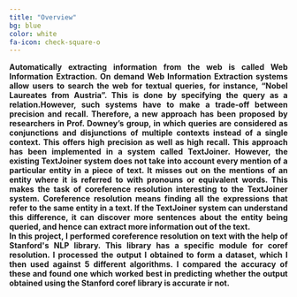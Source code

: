 ```yaml
---
title: "Overview"
bg: blue
color: white
fa-icon: check-square-o
---
```

<p align="justify">
<strong>Automatically extracting information from the web is called Web Information Extraction. On demand Web Information Extraction systems allow users to search the web for textual queries, for instance, “Nobel Laureates from Austria”. This is done by specifying the query as a relation.However, such systems have to make a trade-off between precision and recall. Therefore, a new approach has been proposed by researchers in Prof. Downey’s group, in which queries are considered as conjunctions and disjunctions of multiple contexts instead of a single context. This offers high precision as well as high recall. This approach has been implemented in a system called TextJoiner. 
</strong>
<strong>
However, the existing TextJoiner system does not take into account every mention of a particular entity in a piece of text. It misses out on the mentions of an entity where it is referred to with pronouns or equivalent words. This makes the task of coreference resolution interesting to the TextJoiner system. Coreference resolution means finding all the expressions that refer to the same entity in a text. If the TextJoiner system can understand this difference, it can discover more sentences about the entity being queried, and hence can extract more information out of the text.
</strong><br>
<strong>
In this project, I performed coreference resolution on text with the help of Stanford's NLP library. This library has a specific module for coref resolution. I processed the output I obtained to form a dataset, which I then used against 5 different algorithms. I compared the accuracy of these and found one which worked best in predicting whether the output obtained using the Stanford coref library is accurate ir not.
</strong>
</p>


